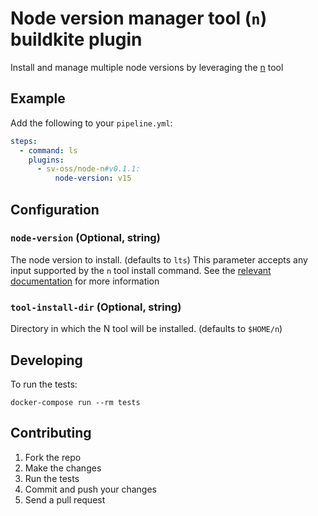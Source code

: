 # Node version manager tool (`n`) buildkite plugin

Install and manage multiple node versions by leveraging the [n](https://github.com/tj/n) tool

## Example

Add the following to your `pipeline.yml`:

```yml
steps:
  - command: ls
    plugins:
      - sv-oss/node-n#v0.1.1:
          node-version: v15
```

## Configuration

### `node-version` (Optional, string)

The node version to install. (defaults to `lts`)
This parameter accepts any input supported by the `n` tool install command.
See the [relevant documentation](https://github.com/tj/n#specifying-nodejs-versions) for more information


### `tool-install-dir` (Optional, string)

Directory in which the N tool will be installed. (defaults to `$HOME/n`)


## Developing

To run the tests:

```shell
docker-compose run --rm tests
```

## Contributing

1. Fork the repo
2. Make the changes
3. Run the tests
4. Commit and push your changes
5. Send a pull request
